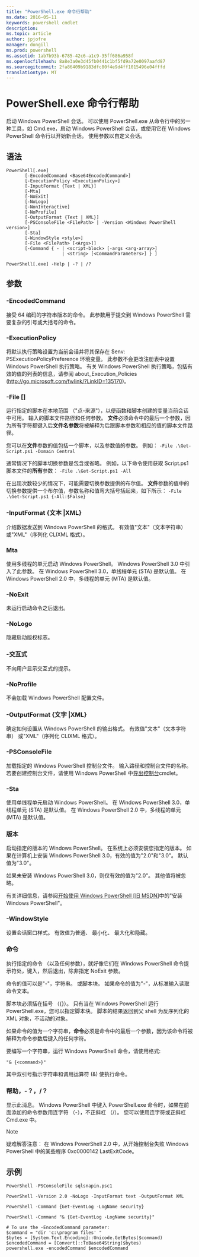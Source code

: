 ```yaml
---
title: "PowerShell.exe 命令行帮助"
ms.date: 2016-05-11
keywords: powershell cmdlet
description: 
ms.topic: article
author: jpjofre
manager: dongill
ms.prod: powershell
ms.assetid: 1ab7b93b-6785-42c6-a1c9-35ff686a958f
ms.openlocfilehash: 8a8e3a0e3d45fb0441c1bf5fd9a72e0097aafd87
ms.sourcegitcommit: 2fa86409b9183dfc80f4e9d4ff1015496e04fffd
translationtype: MT
---
```

# PowerShell.exe 命令行帮助
启动 Windows PowerShell 会话。 可以使用 PowerShell.exe 从命令行中的另一种工具，如 Cmd.exe，启动 Windows PowerShell 会话，或使用它在 Windows PowerShell 命令行以开始新会话。 使用参数以自定义会话。

## 语法

```
PowerShell[.exe]
       [-EncodedCommand <Base64EncodedCommand>]
       [-ExecutionPolicy <ExecutionPolicy>]
       [-InputFormat {Text | XML}] 
       [-Mta]
       [-NoExit]
       [-NoLogo]
       [-NonInteractive] 
       [-NoProfile] 
       [-OutputFormat {Text | XML}] 
       [-PSConsoleFile <FilePath> | -Version <Windows PowerShell version>]
       [-Sta]
       [-WindowStyle <style>]
       [-File <FilePath> [<Args>]]
       [-Command { - | <script-block> [-args <arg-array>]
                     | <string> [<CommandParameters>] } ]

PowerShell[.exe] -Help | -? | /?
```

## 参数

### -EncodedCommand <Base64EncodedCommand>
接受 64 编码的字符串版本的命令。 此参数用于提交到 Windows PowerShell 需要复杂的引号或大括号的命令。

### -ExecutionPolicy <ExecutionPolicy>
将默认执行策略设置为当前会话并将其保存在 $env: PSExecutionPolicyPreference 环境变量。 此参数不会更改注册表中设置 Windows PowerShell 执行策略。 有关 Windows PowerShell 执行策略，包括有效的值的列表的信息，请参阅 about_Execution_Policies (http://go.microsoft.com/fwlink/?LinkID=135170)。

### -File <FilePath> \[<Parameters>]
运行指定的脚本在本地范围 （"点-来源"），以便函数和脚本创建的变量当前会话中可用。 输入的脚本文件路径和任何参数。 **文件**必须命令中的最后一个参数，因为所有字符都键入后**文件名参数**将被解释为后跟脚本参数和相应的值的脚本文件路径。

您可以在**文件**参数的值包括一个脚本，以及参数值的参数。 例如︰ `-File .\Get-Script.ps1 -Domain Central`

通常情况下的脚本切换参数是包含或省略。 例如，以下命令使用获取 Script.ps1 脚本文件的**所有**参数︰ `-File .\Get-Script.ps1 -All`

在出现次数较少的情况下，可能需要切换参数提供的布尔值。 **文件**参数的值中的切换参数提供一个布尔值，参数名称和值弯大括号括起来，如下所示︰ `-File .\Get-Script.ps1 {-All:$False}`

### -InputFormat {文本 |XML}
介绍数据发送到 Windows PowerShell 的格式。 有效值"文本"（文本字符串） 或"XML"（序列化 CLIXML 格式）。

### Mta
使用多线程的单元启动 Windows PowerShell。 Windows PowerShell 3.0 中引入了此参数。 在 Windows PowerShell 3.0，单线程单元 (STA) 是默认值。 在 Windows PowerShell 2.0 中，多线程的单元 (MTA) 是默认值。

### -NoExit
未运行启动命令之后退出。

### -NoLogo
隐藏启动版权标志。

### -交互式
不向用户显示交互式的提示。

### -NoProfile
不会加载 Windows PowerShell 配置文件。

### -OutputFormat {文字 |XML}
确定如何设置从 Windows PowerShell 的输出格式。 有效值"文本"（文本字符串） 或"XML"（序列化 CLIXML 格式）。

### -PSConsoleFile <FilePath>
加载指定的 Windows PowerShell 控制台文件。 输入路径和控制台文件的名称。 若要创建控制台文件，请使用 Windows PowerShell 中[导出控制台](https://technet.microsoft.com/en-us/library/4bab1c02-9e61-4aaf-9957-11d1934ef4ef)cmdlet。

### -Sta
使用单线程单元启动 Windows PowerShell。 在 Windows PowerShell 3.0，单线程单元 (STA) 是默认值。 在 Windows PowerShell 2.0 中，多线程的单元 (MTA) 是默认值。

### 版本 <Windows PowerShell Version>
启动指定的版本的 Windows PowerShell。 在系统上必须安装您指定的版本。 如果在计算机上安装 Windows PowerShell 3.0，有效的值为"2.0"和"3.0"。 默认值为"3.0"。

如果未安装 Windows PowerShell 3.0，则仅有效的值为"2.0"。 其他值将被忽略。

有关详细信息，请参阅[开始使用 Windows PowerShell [旧 MSDN]](https://technet.microsoft.com/en-us/library/69555d95-b481-43e1-86e7-b46d68b3e2dd)中的"安装 Windows PowerShell"。

### -WindowStyle <Window style>
设置会话窗口样式。 有效值为普通、 最小化、 最大化和隐藏。

### 命令
执行指定的命令 （以及任何参数），就好像它们在 Windows PowerShell 命令提示符处，键入，然后退出，除非指定 NoExit 参数。

命令的值可以是"-"，字符串。 或脚本块。 如果命令的值为"-"，从标准输入读取命令文本。

脚本块必须括在括号 （{}）。 只有当在 Windows PowerShell 运行 PowerShell.exe，您可以指定脚本块。 脚本的结果返回到父 shell 为反序列化的 XML 对象，不活动的对象。

如果命令的值为一个字符串，**命令**必须是命令中的最后一个参数，因为该命令将被解释为命令参数后键入的任何字符。

要编写一个字符串，运行 Windows PowerShell 命令，请使用格式:

```
"& {<command>}"
```

其中双引号指示字符串和调用运算符 (&) 使执行命令。

### 帮助，-？，/？
显示此消息。 Windows PowerShell 中键入 PowerShell.exe 命令时，如果在前面添加的命令参数用连字符 （-），不正斜杠 （/）。 您可以使用连字符或正斜杠 Cmd.exe 中。

> [!NOTE]
> 疑难解答注意︰ 在 Windows PowerShell 2.0 中，从开始控制台失败 Windows PowerShell 中的某些程序 0xc0000142 LastExitCode。

## 示例

```
PowerShell -PSConsoleFile sqlsnapin.psc1

PowerShell -Version 2.0 -NoLogo -InputFormat text -OutputFormat XML

PowerShell -Command {Get-EventLog -LogName security}

PowerShell -Command "& {Get-EventLog -LogName security}"

# To use the -EncodedCommand parameter:
$command = "dir 'c:\program files' "
$bytes = [System.Text.Encoding]::Unicode.GetBytes($command)
$encodedCommand = [Convert]::ToBase64String($bytes)
powershell.exe -encodedCommand $encodedCommand
```

